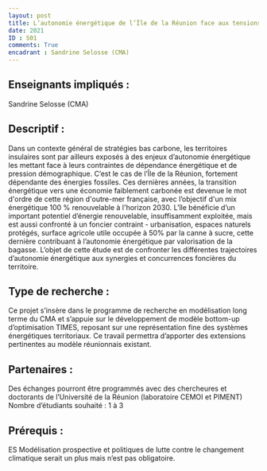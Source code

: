 ```yaml
---
layout: post
title: L’autonomie énergétique de l’Île de la Réunion face aux tensions d’occupation des sols (S. Selosse – CMA)
date: 2021
ID : S01
comments: True
encadrant : Sandrine Selosse (CMA)
---
```


## Enseignants impliqués :
Sandrine Selosse (CMA)
## Descriptif :
Dans un contexte général de stratégies bas carbone, les territoires insulaires sont par ailleurs exposés à des enjeux d’autonomie énergétique les mettant face à leurs contraintes de dépendance énergétique et de pression démographique. C’est le cas de l’Île de la Réunion, fortement dépendante des énergies fossiles. Ces dernières années, la transition énergétique vers une économie faiblement carbonée est devenue le mot d'ordre de cette région d'outre-mer française, avec l’objectif d'un mix énergétique 100 % renouvelable à l'horizon 2030. L’île bénéficie d’un important potentiel d’énergie renouvelable, insuffisamment exploitée, mais est aussi confronté à un foncier contraint - urbanisation, espaces naturels protégés, surface agricole utile occupée à 50% par la canne à sucre, cette dernière contribuant à l’autonomie énergétique par valorisation de la bagasse. L’objet de cette étude est de confronter les différentes trajectoires d’autonomie énergétique aux synergies et concurrences foncières du territoire.

## Type de recherche :
Ce projet s’insère dans le programme de recherche en modélisation long terme du CMA et s’appuie sur le développement de modèle bottom-up d’optimisation TIMES, reposant sur une représentation fine des systèmes énergétiques territoriaux. Ce travail permettra d’apporter des extensions pertinentes au modèle réunionnais existant.

## Partenaires :
Des échanges pourront être programmés avec des chercheures et doctorants de l’Université de la Réunion (laboratoire CEMOI et PIMENT)
Nombre d’étudiants souhaité : 1 à 3
## Prérequis :
ES Modélisation prospective et politiques de lutte contre le changement climatique serait un plus mais n’est pas obligatoire.
